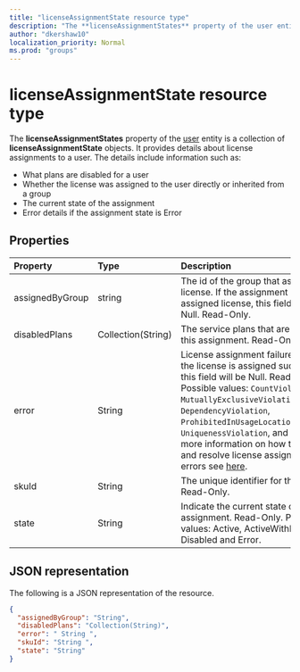 ```yaml
---
title: "licenseAssignmentState resource type"
description: "The **licenseAssignmentStates** property of the user entity is a collection of **licenseAssignmentState**. It provides details about license assignments to a user."
author: "dkershaw10"
localization_priority: Normal
ms.prod: "groups"
---
```


# licenseAssignmentState resource type


The **licenseAssignmentStates** property of the [user](user.md) entity is a collection of **licenseAssignmentState** objects. It provides details about license assignments to a user. The details include information such as:  

 - What plans are disabled for a user
 - Whether the license was assigned to the user directly or inherited from a group
 - The current state of the assignment
 - Error details if the assignment state is Error 


## Properties
| Property     | Type   |Description|
|:---------------|:--------|:----------|
|assignedByGroup|string|The id of the group that assigns this license. If the assignment is a direct-assigned license, this field will be Null. Read-Only.|
|disabledPlans|Collection(String)|The service plans that are disabled in this assignment. Read-Only.|
|error|String|License assignment failure error. If the license is assigned successfully, this field will be Null. Read-Only. Possible values: `CountViolation`, `MutuallyExclusiveViolation`, `DependencyViolation`, `ProhibitedInUsageLocationViolation`, `UniquenessViolation`, and `Others`. For more information on how to identify and resolve license assignment errors see [here](https://docs.microsoft.com/azure/active-directory/users-groups-roles/licensing-groups-resolve-problems).|
|skuId|String|The unique identifier for the SKU. Read-Only.|
|state|String|Indicate the current state of this assignment. Read-Only. Possible values: Active, ActiveWithError, Disabled and Error.|

## JSON representation

The following is a JSON representation of the resource.

```json
{
  "assignedByGroup": "String",
  "disabledPlans": "Collection(String)",
  "error": " String ",  
  "skuId": "String ",
  "state": "String"
}

```
<!-- uuid: 8fcb5dbc-d5aa-4681-8e31-b001d5168d79 2019-1-28 13:57:30 UTC --> <!-- { "type": "#page.annotation", "description": "license assignment state resource", "keywords": "license", "section": "documentation", "tocPath": "" }-->
